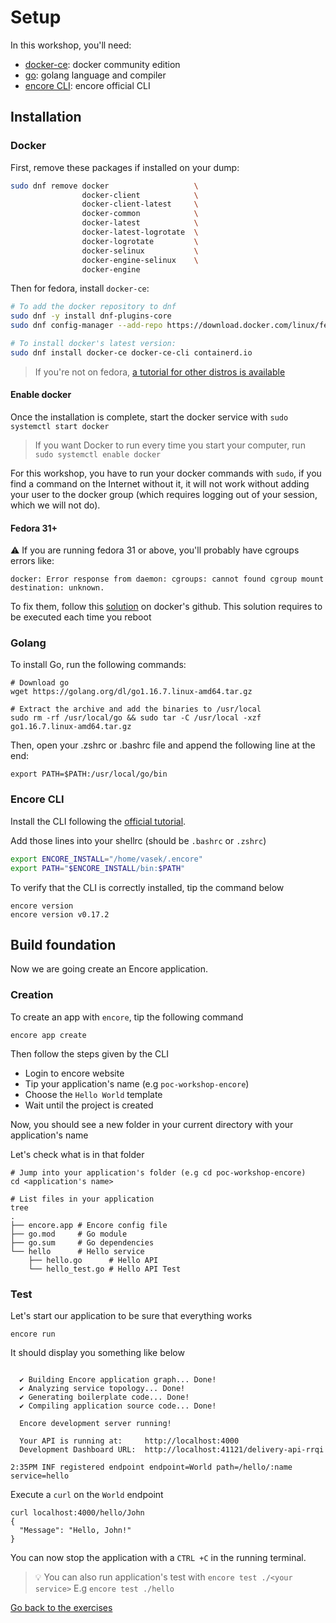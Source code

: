 # Setup

In this workshop, you'll need:

- [docker-ce](https://docs.docker.com/engine/install/fedora/): docker community edition
- [go](https://golang.org/doc/install): golang language and compiler
- [encore CLI](https://encore.dev/docs/quick-start#install-the-encore-cli): encore official CLI

## Installation

### Docker

First, remove these packages if installed on your dump:

```bash
sudo dnf remove docker                   \
                docker-client            \
                docker-client-latest     \
                docker-common            \
                docker-latest            \
                docker-latest-logrotate  \
                docker-logrotate         \
                docker-selinux           \
                docker-engine-selinux    \
                docker-engine
```

Then for fedora, install `docker-ce`:

```bash
# To add the docker repository to dnf
sudo dnf -y install dnf-plugins-core
sudo dnf config-manager --add-repo https://download.docker.com/linux/fedora/docker-ce.repo

# To install docker's latest version:
sudo dnf install docker-ce docker-ce-cli containerd.io
```

> If you're not on fedora, [a tutorial for other distros is available](https://docs.docker.com/engine/install)

#### Enable docker

Once the installation is complete, start the docker service with `sudo systemctl start docker`

> If you want Docker to run every time you start your computer, run `sudo systemctl enable docker`

For this workshop, you have to run your docker commands with `sudo`, if you find a command on the Internet without it, it will not work without adding your user to the docker group (which requires logging out of your session, which we will not do).

#### Fedora 31+

:warning: If you are running fedora 31 or above, you'll probably have cgroups errors like:

```
docker: Error response from daemon: cgroups: cannot found cgroup mount destination: unknown.
```

To fix them, follow this [solution](https://github.com/docker/for-linux/issues/219#issuecomment-375160449) on docker's github. This solution requires to be executed each time you reboot

### Golang

To install Go, run the following commands:
```shell
# Download go
wget https://golang.org/dl/go1.16.7.linux-amd64.tar.gz

# Extract the archive and add the binaries to /usr/local
sudo rm -rf /usr/local/go && sudo tar -C /usr/local -xzf go1.16.7.linux-amd64.tar.gz
```

Then, open your .zshrc or .bashrc file and append the following line at the end:
```shell
export PATH=$PATH:/usr/local/go/bin
```

### Encore CLI

Install the CLI following the [official tutorial](https://encore.dev/docs/quick-start#install-the-encore-cli).

Add those lines into your shellrc (should be `.bashrc` or `.zshrc`)
```bash
export ENCORE_INSTALL="/home/vasek/.encore"
export PATH="$ENCORE_INSTALL/bin:$PATH"
```

To verify that the CLI is correctly installed, tip the command below
```shell
encore version
encore version v0.17.2
```

## Build foundation

Now we are going create an Encore application.

### Creation

To create an app with `encore`, tip the following command
```shell
encore app create
```

Then follow the steps given by the CLI
- Login to encore website
- Tip your application's name (e.g `poc-workshop-encore`)
- Choose the `Hello World` template
- Wait until the project is created

Now, you should see a new folder in your current directory with your application's name

Let's check what is in that folder

``` shell
# Jump into your application's folder (e.g cd poc-workshop-encore)
cd <application's name>

# List files in your application
tree
.
├── encore.app # Encore config file
├── go.mod     # Go module
├── go.sum     # Go dependencies
└── hello      # Hello service
    ├── hello.go      # Hello API
    └── hello_test.go # Hello API Test
```

### Test

Let's start our application to be sure that everything works

```shell
encore run
```

It should display you something like below

```

  ✔ Building Encore application graph... Done!
  ✔ Analyzing service topology... Done!
  ✔ Generating boilerplate code... Done!
  ✔ Compiling application source code... Done!

  Encore development server running!

  Your API is running at:     http://localhost:4000
  Development Dashboard URL:  http://localhost:41121/delivery-api-rrqi

2:35PM INF registered endpoint endpoint=World path=/hello/:name service=hello

```

Execute a `curl` on the `World` endpoint
```
curl localhost:4000/hello/John
{
  "Message": "Hello, John!"
}
```

You can now stop the application with a `CTRL +C` in the running terminal.

> :bulb: You can also run application's test with `encore test ./<your service>`
> E.g `encore test ./hello`

[Go back to the exercises](./README.md)